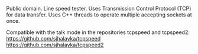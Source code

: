 Public domain. Line speed tester. Uses Transmission Control Protocol (TCP) for data transfer. Uses C++ threads to operate multiple accepting sockets at once.

Compatible with the talk mode in the repositories tcpspeed and tcpspeed2:
https://github.com/sjhalayka/tcpspeed
https://github.com/sjhalayka/tcpspeed2
